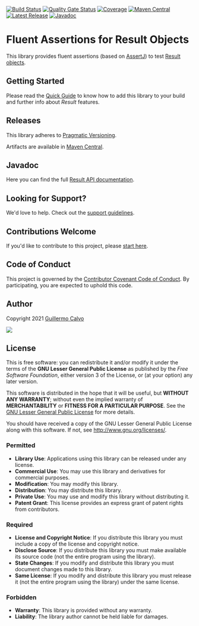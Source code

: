 
[![Build Status](https://github.com/leakyabstractions/result-assertj/workflows/Build/badge.svg)](https://github.com/LeakyAbstractions/result-assertj/actions?query=workflow%3ABuild)
[![Quality Gate Status](https://sonarcloud.io/api/project_badges/measure?project=LeakyAbstractions_result-assertj&metric=alert_status)](https://sonarcloud.io/dashboard?id=LeakyAbstractions_result-assertj)
[![Coverage](https://sonarcloud.io/api/project_badges/measure?project=LeakyAbstractions_result-assertj&metric=coverage)](https://sonarcloud.io/component_measures?id=LeakyAbstractions_result-assertj&metric=coverage&view=list)
[![Maven Central](https://img.shields.io/endpoint?url=https://dev.leakyabstractions.com/result-assertj/badge.json&logo=java&label=maven-central&labelColor=555)](https://search.maven.org/artifact/com.leakyabstractions/result-assertj)
[![Latest Release](https://img.shields.io/github/release/leakyabstractions/result.svg?logo=github)](https://github.com/leakyabstractions/result-assertj/releases/latest)
[![Javadoc](https://img.shields.io/endpoint?url=https://dev.leakyabstractions.com/result-assertj/badge.json&label=javadoc&color=blue)](https://dev.leakyabstractions.com/result-assertj/javadoc/)

# Fluent Assertions for Result Objects

This library provides fluent assertions (based on [AssertJ](https://assertj.github.io/doc/)) to test
[Result objects](https://dev.leakyabstractions.com/result/).


## Getting Started

Please read the [Quick Guide](https://dev.leakyabstractions.com/result-assertj/) to know how to add this library to your
build and further info about _Result_ features.


## Releases

This library adheres to [Pragmatic Versioning](https://pragver.github.io/).

Artifacts are available in [Maven Central](https://search.maven.org/artifact/com.leakyabstractions/result-assertj).


## Javadoc

Here you can find the full [Result API documentation](https://dev.leakyabstractions.com/result-assertj/javadoc/).


## Looking for Support?

We'd love to help. Check out the [support guidelines](https://dev.leakyabstractions.com/result-assertj/SUPPORT.html).


## Contributions Welcome

If you'd like to contribute to this project, please [start here](https://dev.leakyabstractions.com/result-assertj/CONTRIBUTING.html).


## Code of Conduct

This project is governed by the
[Contributor Covenant Code of Conduct](https://dev.leakyabstractions.com/result-assertj/CODE_OF_CONDUCT.html).
By participating, you are expected to uphold this code.


## Author

Copyright 2021 [Guillermo Calvo](https://github.com/guillermocalvo)

[![](https://guillermo.dev/assets/images/thumb.png)](https://guillermo.dev/)


## License

This is free software: you can redistribute it and/or modify it under the terms of the
**GNU Lesser General Public License** as published by the *Free Software Foundation*,
either version 3 of the License, or (at your option) any later version.

This software is distributed in the hope that it will be useful, but **WITHOUT ANY WARRANTY**;
without even the implied warranty of **MERCHANTABILITY** or **FITNESS FOR A PARTICULAR PURPOSE**.
See the [GNU Lesser General Public License](http://www.gnu.org/licenses/lgpl.html) for more details.

You should have received a copy of the GNU Lesser General Public License along with this software.
If not, see <http://www.gnu.org/licenses/>.

### Permitted

- **Library Use**: Applications using this library can be released under any license.
- **Commercial Use**: You may use this library and derivatives for commercial purposes.
- **Modification**: You may modify this library.
- **Distribution**: You may distribute this library.
- **Private Use**: You may use and modify this library without distributing it.
- **Patent Grant**: This license provides an express grant of patent rights from contributors.

### Required

- **License and Copyright Notice**: If you distribute this library you must include a copy of the license and copyright
  notice.
- **Disclose Source**: If you distribute this library you must make available its source code (not the entire program
  using the library).
- **State Changes**: If you modify and distribute this library you must document changes made to this library.
- **Same License**: If you modify and distribute this library you must release it (not the entire program using the
  library) under the same license.

### Forbidden

- **Warranty**: This library is provided without any warranty.
- **Liability**: The library author cannot be held liable for damages.
